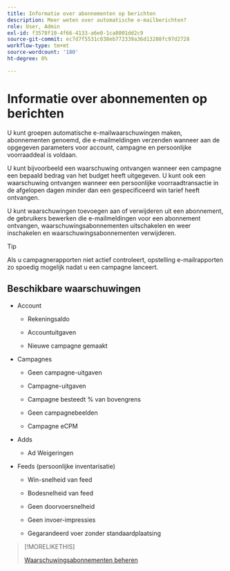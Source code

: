 ```yaml
---
title: Informatie over abonnementen op berichten
description: Meer weten over automatische e-mailberichten?
role: User, Admin
exl-id: f3578f10-4f66-4133-a6e0-1ca8001dd2c9
source-git-commit: ec7d7f5531c038eb772339a36d13208fc97d2728
workflow-type: tm+mt
source-wordcount: '180'
ht-degree: 0%

---
```


# Informatie over abonnementen op berichten

U kunt groepen automatische e-mailwaarschuwingen maken, abonnementen genoemd, die e-mailmeldingen verzenden wanneer aan de opgegeven parameters voor account, campagne en persoonlijke voorraaddeal is voldaan.

U kunt bijvoorbeeld een waarschuwing ontvangen wanneer een campagne een bepaald bedrag van het budget heeft uitgegeven. U kunt ook een waarschuwing ontvangen wanneer een persoonlijke voorraadtransactie in de afgelopen dagen minder dan een gespecificeerd win tarief heeft ontvangen.

U kunt waarschuwingen toevoegen aan of verwijderen uit een abonnement, de gebruikers bewerken die e-mailmeldingen voor een abonnement ontvangen, waarschuwingsabonnementen uitschakelen en weer inschakelen en waarschuwingsabonnementen verwijderen.

>[!TIP]
>
> Als u campagnerapporten niet actief controleert, opstelling e-mailrapporten zo spoedig mogelijk nadat u een campagne lanceert.

## Beschikbare waarschuwingen

* Account

   * Rekeningsaldo

   * Accountuitgaven

   * Nieuwe campagne gemaakt

* Campagnes

   * Geen campagne-uitgaven

   * Campagne-uitgaven

   * Campagne besteedt % van bovengrens

   * Geen campagnebeelden

   * Campagne eCPM

* Adds

   * Ad Weigeringen

* Feeds (persoonlijke inventarisatie)

   * Win-snelheid van feed

   * Bodesnelheid van feed

   * Geen doorvoersnelheid

   * Geen invoer-impressies

   * Gegarandeerd voer zonder standaardplaatsing

>[!MORELIKETHIS]
>
>[Waarschuwingsabonnementen beheren](alerts-manage.md)
